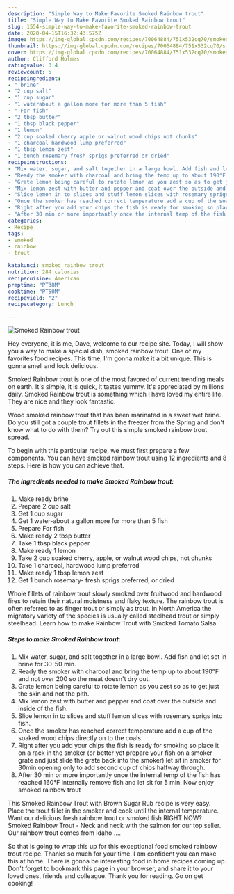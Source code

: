 ```yaml
---
description: "Simple Way to Make Favorite Smoked Rainbow trout"
title: "Simple Way to Make Favorite Smoked Rainbow trout"
slug: 1554-simple-way-to-make-favorite-smoked-rainbow-trout
date: 2020-04-15T16:32:43.575Z
image: https://img-global.cpcdn.com/recipes/70064884/751x532cq70/smoked-rainbow-trout-recipe-main-photo.jpg
thumbnail: https://img-global.cpcdn.com/recipes/70064884/751x532cq70/smoked-rainbow-trout-recipe-main-photo.jpg
cover: https://img-global.cpcdn.com/recipes/70064884/751x532cq70/smoked-rainbow-trout-recipe-main-photo.jpg
author: Clifford Holmes
ratingvalue: 3.4
reviewcount: 5
recipeingredient:
- " brine"
- "2 cup salt"
- "1 cup sugar"
- "1 waterabout a gallon more for more than 5 fish"
- " For fish"
- "2 tbsp butter"
- "1 tbsp black pepper"
- "1 lemon"
- "2 cup soaked cherry apple or walnut wood chips not chunks"
- "1 charcoal hardwood lump preferred"
- "1 tbsp lemon zest"
- "1 bunch rosemary fresh sprigs preferred or dried"
recipeinstructions:
- "Mix water, sugar, and salt together in a large bowl. Add fish and let set in brine for 30-50 min."
- "Ready the smoker with charcoal and bring the temp up to about 190°F and not over 200 so the meat doesn&#39;t dry out."
- "Grate lemon being careful to rotate lemon as you zest so as to get just the skin and not the pith."
- "Mix lemon zest with butter and pepper and coat over the outside and inside of the fish."
- "Slice lemon in to slices and stuff lemon slices with rosemary sprigs into fish."
- "Once the smoker has reached correct temperature add a cup of the soaked wood chips directly on to the coals."
- "Right after you add your chips the fish is ready for smoking so place it on a rack in the smoker (or better yet prepare your fish on a smoker grate and just slide the grate back into the smoker) let sit in smoker for 30min opening only to add second cup of chips halfway through."
- "After 30 min or more importantly once the internal temp of the fish has reached 160°F internally remove fish and let sit for 5 min. Now enjoy smoked rainbow trout"
categories:
- Recipe
tags:
- smoked
- rainbow
- trout

katakunci: smoked rainbow trout 
nutrition: 284 calories
recipecuisine: American
preptime: "PT38M"
cooktime: "PT50M"
recipeyield: "2"
recipecategory: Lunch

---
```



![Smoked Rainbow trout](https://img-global.cpcdn.com/recipes/70064884/751x532cq70/smoked-rainbow-trout-recipe-main-photo.jpg)

Hey everyone, it is me, Dave, welcome to our recipe site. Today, I will show you a way to make a special dish, smoked rainbow trout. One of my favorites food recipes. This time, I'm gonna make it a bit unique. This is gonna smell and look delicious.

Smoked Rainbow trout is one of the most favored of current trending meals on earth. It's simple, it is quick, it tastes yummy. It's appreciated by millions daily. Smoked Rainbow trout is something which I have loved my entire life. They are nice and they look fantastic.

Wood smoked rainbow trout that has been marinated in a sweet wet brine. Do you still got a couple trout fillets in the freezer from the Spring and don&#39;t know what to do with them? Try out this simple smoked rainbow trout spread.


To begin with this particular recipe, we must first prepare a few components. You can have smoked rainbow trout using 12 ingredients and 8 steps. Here is how you can achieve that.

<!--inarticleads1-->

##### The ingredients needed to make Smoked Rainbow trout:

1. Make ready  brine
1. Prepare 2 cup salt
1. Get 1 cup sugar
1. Get 1 water-about a gallon more for more than 5 fish
1. Prepare  For fish
1. Make ready 2 tbsp butter
1. Take 1 tbsp black pepper
1. Make ready 1 lemon
1. Take 2 cup soaked cherry, apple, or walnut wood chips, not chunks
1. Take 1 charcoal, hardwood lump preferred
1. Make ready 1 tbsp lemon zest
1. Get 1 bunch rosemary- fresh sprigs preferred, or dried


Whole fillets of rainbow trout slowly smoked over fruitwood and hardwood fires to retain their natural moistness and flaky texture. The rainbow trout is often referred to as finger trout or simply as trout. In North America the migratory variety of the species is usually called steelhead trout or simply steelhead. Learn how to make Rainbow Trout with Smoked Tomato Salsa. 

<!--inarticleads2-->

##### Steps to make Smoked Rainbow trout:

1. Mix water, sugar, and salt together in a large bowl. Add fish and let set in brine for 30-50 min.
1. Ready the smoker with charcoal and bring the temp up to about 190°F and not over 200 so the meat doesn&#39;t dry out.
1. Grate lemon being careful to rotate lemon as you zest so as to get just the skin and not the pith.
1. Mix lemon zest with butter and pepper and coat over the outside and inside of the fish.
1. Slice lemon in to slices and stuff lemon slices with rosemary sprigs into fish.
1. Once the smoker has reached correct temperature add a cup of the soaked wood chips directly on to the coals.
1. Right after you add your chips the fish is ready for smoking so place it on a rack in the smoker (or better yet prepare your fish on a smoker grate and just slide the grate back into the smoker) let sit in smoker for 30min opening only to add second cup of chips halfway through.
1. After 30 min or more importantly once the internal temp of the fish has reached 160°F internally remove fish and let sit for 5 min. Now enjoy smoked rainbow trout


This Smoked Rainbow Trout with Brown Sugar Rub recipe is very easy. Place the trout fillet in the smoker and cook until the internal temperature. Want our delicious fresh rainbow trout or smoked fish RIGHT NOW? Smoked Rainbow Trout - Neck and neck with the salmon for our top seller. Our rainbow trout comes from Idaho …. 

So that is going to wrap this up for this exceptional food smoked rainbow trout recipe. Thanks so much for your time. I am confident you can make this at home. There is gonna be interesting food in home recipes coming up. Don't forget to bookmark this page in your browser, and share it to your loved ones, friends and colleague. Thank you for reading. Go on get cooking!
